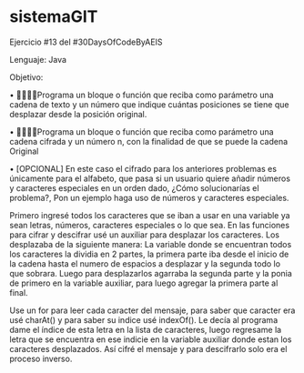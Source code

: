 # sistemaGIT
Ejercicio #13 del #30DaysOfCodeByAEIS

Lenguaje: Java

Objetivo: 

•	🧑‍💻👩‍💻Programa un bloque o función que reciba como parámetro una cadena de texto y un número que indique cuántas posiciones se tiene que desplazar desde la posición original.

•	🧑‍💻👩‍💻Programa un bloque o función que reciba como parámetro una cadena cifrada y un número n, con la finalidad de que se puede la cadena Original

•	[OPCIONAL] En este caso el cifrado para los anteriores problemas es únicamente para el alfabeto, que pasa si un usuario quiere añadir números y caracteres especiales en un orden dado, ¿Cómo solucionarías el problema?, Pon un ejemplo haga uso de números y caracteres especiales.

Primero ingresé todos los caracteres que se iban a usar en una variable ya sean letras, números, caracteres especiales o lo que sea. En las funciones para cifrar y descifrar usé un auxiliar para desplazar los caracteres. Los desplazaba de la siguiente manera:
La variable donde se encuentran todos los caracteres la dividia en 2 partes, la primera parte iba desde el inicio de la cadena hasta el numero de espacios a desplazar y la segunda todo lo que sobrara. Luego para desplazarlos agarraba la segunda parte y la ponia de primero en la variable auxiliar, para luego agregar la primera parte al final.

Use un for para leer cada caracter del mensaje, para saber que caracter era usé charAt() y para saber su indice usé indexOf(). Le decía al programa dame el índice de esta letra en la lista de caracteres, luego regresame la letra que se encuentra en ese indicie en la variable auxiliar donde estan los caracteres desplazados. Así cifré el mensaje y para descifrarlo solo era el proceso inverso.
